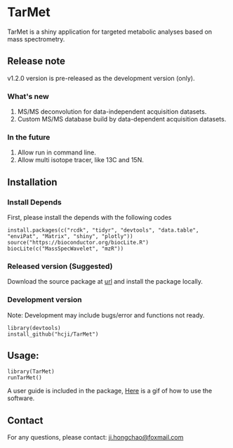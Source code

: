 # TarMet
TarMet is a shiny application for targeted metabolic analyses based on mass spectrometry.

## Release note
v1.2.0 version is pre-released as the development version (only). 

### What's new
1. MS/MS deconvolution for data-independent acquisition datasets.
2. Custom MS/MS database build by data-dependent acquisition datasets.

### In the future
1. Allow run in command line.
2. Allow multi isotope tracer, like 13C and 15N.

## Installation  
### Install Depends
First, please install the depends with the following codes

	install.packages(c("rcdk", "tidyr", "devtools", "data.table", "enviPat", "Matrix", "shiny", "plotly"))
	source("https://bioconductor.org/biocLite.R")
    biocLite(c("MassSpecWavelet", "mzR"))

### Released version (Suggested)
Download the source package at [url](https://github.com/hcji/TarMet/releases/download/v1.1.0/TarMet_1.1.0.tar.gz) and install the package locally.

### Development version
Note: Development may include bugs/error and functions not ready.

	library(devtools)
	install_github("hcji/TarMet")

## Usage:

	library(TarMet)
	runTarMet()
	
  A user guide is included in the package, [Here](https://github.com/hcji/TarMet/releases/download/v1.1.1/TarMet.gif) is a gif of how to use the software.

## Contact
  For any questions, please contact:  ji.hongchao@foxmail.com
